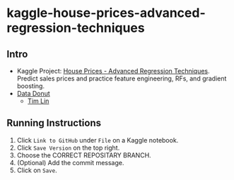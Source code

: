 # kaggle-house-prices-advanced-regression-techniques

## Intro

- Kaggle Project: [House Prices - Advanced Regression Techniques](https://www.kaggle.com/competitions/house-prices-advanced-regression-techniques/overview). Predict sales prices and practice feature engineering, RFs, and gradient boosting.
- [Data Donut](https://discord.gg/7fkzYbDxAh)
  - [Tim Lin](https://github.com/tim82823)
  

## Running Instructions

  1. Click `Link to GitHub` under `File` on a Kaggle notebook.
  2. Click `Save Version` on the top right.
  3. Choose the CORRECT REPOSITARY BRANCH.
  4. (Optional) Add the commit message.
  5. Click on `Save`.
